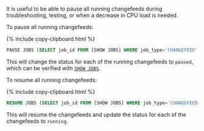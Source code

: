 It is useful to be able to pause all running changefeeds during troubleshooting, testing, or when a decrease in CPU load is needed.

To pause all running changefeeds:

{%  include copy-clipboard.html %}
~~~sql
PAUSE JOBS (SELECT job_id FROM [SHOW JOBS] WHERE job_type='CHANGEFEED' AND status IN ('running'));
~~~

This will change the status for each of the running changefeeds to `paused`, which can be verified with [`SHOW JOBS`](../v20.2/stream-data-out-of-cockroachdb-using-changefeeds.html#using-show-jobs).

To resume all running changefeeds:

{%  include copy-clipboard.html %}
~~~sql
RESUME JOBS (SELECT job_id FROM [SHOW JOBS] WHERE job_type='CHANGEFEED' AND status IN ('paused'));
~~~

This will resume the changefeeds and update the status for each of the changefeeds to `running`.
